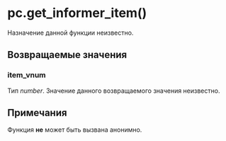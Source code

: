 # pc.get_informer_item()
Назначение данной функции неизвестно.

## Возвращаемые значения
### item_vnum
Тип *number*. Значение данного возвращаемого значения неизвестно.

## Примечания
Функция **не** может быть вызвана анонимно.